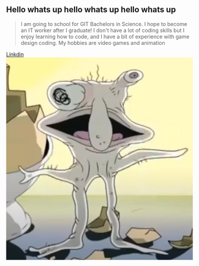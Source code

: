 ## Hello whats up hello whats up hello whats up

>I am going to school for GIT Bachelors in Science. I hope to become an IT worker after I graduate!
>I don't have a lot of coding skills but I enjoy learning how to code, and I have a bit of experience with game design coding.
>My hobbies are video games and animation
>
[Linkdin](www.linkedin.com/in/min-gao-2a4445304)
![alt text](Homunculus.webp)
